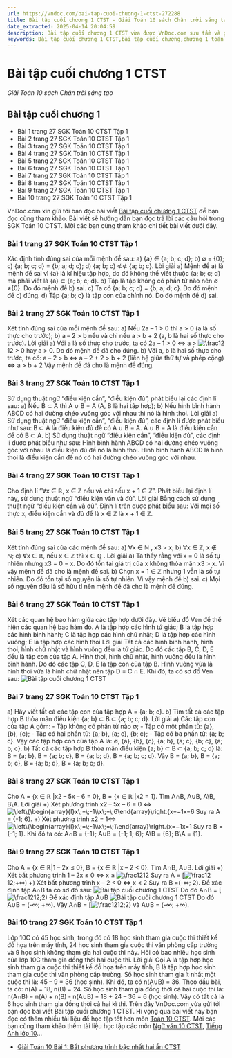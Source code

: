 ```yaml
---
url: https://vndoc.com/bai-tap-cuoi-chuong-1-ctst-272288
title: Bài tập cuối chương 1 CTST - Giải Toán 10 sách Chân trời sáng tạo - VnDoc.com
date_extracted: 2025-04-14 20:04:59
description: Bài tập cuối chương 1 CTST vừa được VnDoc.com sưu tầm và gửi tới bạn đọc cùng tham khảo.
keywords: Bài tập cuối chương 1 CTST,bài tập cuối chương,chương 1 toán 10,toán 10,giải toán 10,toán 10 CTST
---
```


# Bài tập cuối chương 1 CTST
 _Giải Toán 10 sách Chân trời sáng tạo_
## Bài tập cuối chương 1
  * Bài 1 trang 27 SGK Toán 10 CTST Tập 1
  * Bài 2 trang 27 SGK Toán 10 CTST Tập 1
  * Bài 3 trang 27 SGK Toán 10 CTST Tập 1
  * Bài 4 trang 27 SGK Toán 10 CTST Tập 1
  * Bài 5 trang 27 SGK Toán 10 CTST Tập 1
  * Bài 6 trang 27 SGK Toán 10 CTST Tập 1
  * Bài 7 trang 27 SGK Toán 10 CTST Tập 1
  * Bài 8 trang 27 SGK Toán 10 CTST Tập 1
  * Bài 9 trang 27 SGK Toán 10 CTST Tập 1
  * Bài 10 trang 27 SGK Toán 10 CTST Tập 1

VnDoc.com xin gửi tới bạn đọc bài viết [Bài tập cuối chương 1 CTST](<https://vndoc.com/bai-tap-cuoi-chuong-1-ctst-272288>) để bạn đọc cùng tham khảo. Bài viết sẽ hướng dẫn bạn đọc trả lời các câu hỏi trong SGK Toán 10 CTST. Mời các bạn cùng tham khảo chi tiết bài viết dưới đây.
### Bài 1 trang 27 SGK Toán 10 CTST Tập 1
Xác định tính đúng sai của mỗi mệnh đề sau:
a\) \{a\} ∈ \{a; b; c; d\};
b\) ∅ = \{0\};
c\) \{a; b; c; d\} = \{b; a; d; c\};
d\) \{a; b; c\} ⊄⊄ \{a; b; c\}.
Lời giải
a\) Mệnh đề a\) là mệnh đề sai vì \{a\} là kí hiệu tập hợp, do đó không thể viết thuộc \{a; b; c; d\} mà phải viết là \{a\} ⊂ \{a; b; c; d\}.
b\) Tập là tập không có phần tử nào nên ∅ ≠\{0\}. Do đó mệnh đề b\) sai.
c\) Ta có \{a; b; c; d\} = \{b; a; d; c\}. Do đó mệnh đề c\) đúng.
d\) Tập \{a; b; c\} là tập con của chính nó. Do đó mệnh đề d\) sai.
### Bài 2 trang 27 SGK Toán 10 CTST Tập 1
Xét tính đúng sai của mỗi mệnh đề sau:
a\) Nếu 2a – 1 > 0 thì a > 0 \(a là số thực cho trước\);
b\) a – 2 > b nếu và chỉ nếu a > b + 2 \(a, b là hai số thực cho trước\).
Lời giải
a\) Với a là số thực cho trước, ta có 2a – 1 > 0 ⇔ a > ![\\frac12](https://i.vdoc.vn/data/image/blank.png)12 > 0 hay a > 0\. Do đó mệnh đề đã cho đúng.
b\) Với a, b là hai số thực cho trước, ta có:
a – 2 > b
⇔ a – 2 + 2 > b + 2 \(liên hệ giữa thứ tự và phép cộng\)
⇔ a > b + 2
Vậy mệnh đề đã cho là mệnh đề đúng.
### Bài 3 trang 27 SGK Toán 10 CTST Tập 1
Sử dụng thuật ngữ “điều kiện cần”, “điều kiện đủ”, phát biểu lại các định lí sau:
a\) Nếu B ⊂ A thì A ∪ B = A \(A, B là hai tập hợp\);
b\) Nếu hình bình hành ABCD có hai đường chéo vuông góc với nhau thì nó là hình thoi.
Lời giải
a\) Sử dụng thuật ngữ “điều kiện cần”, “điều kiện đủ”, các định lí được phát biểu như sau:
B ⊂ A là điều kiện đủ để có A ∪ B = A.
A ∪ B = A là điểu kiện cần để có B ⊂ A.
b\) Sử dụng thuật ngữ “điều kiện cần”, “điều kiện đủ”, các định lí được phát biểu như sau:
Hình bình hành ABCD có hai đường chéo vuông góc với nhau là điều kiện đủ để nó là hình thoi.
Hình bình hành ABCD là hình thoi là điều kiện cần để nó có hai đường chéo vuông góc với nhau.
### Bài 4 trang 27 SGK Toán 10 CTST Tập 1
Cho định lí “∀x ∈ ℝ, x ∈ ℤ nếu và chỉ nếu x + 1 ∈ ℤ”. Phát biểu lại định lí này, sử dụng thuật ngữ “điều kiện vần và đủ”.
Lời giải
Bằng cách sử dụng thuật ngữ “điều kiện cần và đủ”. Định lí trên được phát biểu sau:
Với mọi số thực x, điều kiện cần và đủ để là x ∈ ℤ là x + 1 ∈ ℤ.
### Bài 5 trang 27 SGK Toán 10 CTST Tập 1
Xét tính đúng sai của các mệnh đề sau:
a\) ∀x ∈ ℕ , x3 > x;
b\) ∀x ∈ ℤ, x ∉ ℕ;
c\) ∀x ∈ ℝ, nếu x ∈ ℤ thì x ∈ ℚ .
Lời giải
a\) Ta thấy rằng với x = 0 là số tự nhiên nhưng x3 = 0 = x. Do đó tồn tại giá trị của x không thỏa mãn x3 > x. Vì vậy mệnh đề đã cho là mệnh đề sai.
b\) Chọn x = 1 ∈ ℤ nhưng 1 vẫn là số tự nhiên. Do đó tồn tại số nguyên là số tự nhiên. Vì vậy mệnh đề b\) sai.
c\) Mọi số nguyên đều là số hữu tỉ nên mệnh đề đã cho là mệnh đề đúng.
### Bài 6 trang 27 SGK Toán 10 CTST Tập 1
Xét các quan hệ bao hàm giữa các tập hợp dưới đây. Vẽ biểu đồ Ven để thể hiện các quan hệ bao hàm đó.
A là tập hợp các hình tứ giác;
B là tập hợp các hình bình hành;
C là tập hợp các hình chữ nhật;
D là tập hợp các hình vuông;
E là tập hợp các hình thoi
Lời giải
Tất cả các hình bình hành, hình thoi, hình chữ nhật và hình vuông đều là tứ giác. Do đó các tập B, C, D, E đều là tập con của tập A.
Hình thoi, hình chữ nhật, hình vuông đều là hình bình hành. Do đó các tập C, D, E là tập con của tập B.
Hình vuông vừa là hình thoi vừa là hình chữ nhật nên tập D = C ∩ E.
Khi đó, ta có sơ đồ Ven sau:
![Bài tập cuối chương 1 CTST](https://i.vdoc.vn/data/image/2022/08/01/bai-tap-cuoi-chuong-1-ctst-1.jpg)
### Bài 7 trang 27 SGK Toán 10 CTST Tập 1
a\) Hãy viết tất cả các tập con của tập hợp A = \{a; b; c\}.
b\) Tìm tất cả các tập hợp B thỏa mãn điều kiện \{a; b\} ⊂ B ⊂ \{a; b; c; d\}.
Lời giải
a\) Các tập con của tập A gồm:
\- Tập không có phần tử nào ∅;
\- Tập có một phần tử: \{a\}, \{b\}, \{c\};
\- Tập có hai phần tử: \{a; b\}, \{a; c\}, \{b; c\};
\- Tập có ba phần tử: \{a; b; c\}.
Vậy các tập hợp con của tập A là: ∅, \{a\}, \{b\}, \{c\}, \{a; b\}, \{a; c\}, \{b; c\}, \{a; b; c\}.
b\) Tất cả các tập hợp B thỏa mãn điều kiện \{a; b\} ⊂ B ⊂ \{a; b; c; d\} là:
B = \{a; b\}, B = \{a; b; c\}, B = \{a; b; d\}, B = \{a; b; c; d\}.
Vậy B = \{a; b\}, B = \{a; b; c\}, B = \{a; b; d\}, B = \{a; b; c; d\}.
### Bài 8 trang 27 SGK Toán 10 CTST Tập 1
Cho A = \{x ∈ ℝ |x2 – 5x – 6 = 0\}, B = \{x ∈ ℝ |x2 = 1\}. Tìm A∩B, A∪B, A\B, B\A.
Lời giải
+\) Xét phương trình x2 – 5x – 6 = 0 ⇔ ![\\left\\{\\begin{array}{l}x\\;=\\;-1\\\\x\\;=\\;6\\end{array}\\right.](https://i.vdoc.vn/data/image/blank.png)\{x=−1x=6
Suy ra A = \{-1; 6\}.
+\) Xét phương trình x2 = 1⇔ ![\\left\\{\\begin{array}{l}x\\;=\\;-1\\\\x\\;=\\;1\\end{array}\\right.](https://i.vdoc.vn/data/image/blank.png)\{x=−1x=1
Suy ra B = \{-1; 1\}.
Khi đó ta có: A∩B = \{-1\}; A∪B = \{-1; 1; 6\}; A\B = \{6\}; B\A = \{1\}.
### Bài 9 trang 27 SGK Toán 10 CTST Tập 1
Cho A = \{x ∈ ℝ|1 – 2x ≤ 0\}, B = \{x ∈ ℝ |x – 2 < 0\}. Tìm A∩B, A∪B.
Lời giải
+\) Xét bất phương trình 1 – 2x ≤ 0 ⇔ x ≥ ![\\frac12](https://i.vdoc.vn/data/image/blank.png)12
Suy ra A = \[![\\frac12](https://i.vdoc.vn/data/image/blank.png)12;+∞\)
+\) Xét bất phương trình x – 2 < 0 ⇔ x < 2
Suy ra B =\(-∞; 2\).
Để xác định tập A∩B ta có sơ đồ sau:
![Bài tập cuối chương 1 CTST](https://i.vdoc.vn/data/image/2022/08/01/bai-tap-cuoi-chuong-1-ctst-2.jpg)
Do đó A∩B = \[![\\frac12](https://i.vdoc.vn/data/image/blank.png)12;2\)
Để xác định tập A∪B
![Bài tập cuối chương 1 CTST](https://i.vdoc.vn/data/image/2022/08/01/bai-tap-cuoi-chuong-1-ctst-3.jpg)
Do đó A∪B = \(-∞; +∞\).
Vậy A∩B = \[![\\frac12](https://i.vdoc.vn/data/image/blank.png)12;2\) và A∪B = \(-∞; +∞\).
### Bài 10 trang 27 SGK Toán 10 CTST Tập 1
Lớp 10C có 45 học sinh, trong đó có 18 học sinh tham gia cuộc thi thiết kế đồ họa trên máy tính, 24 học sinh tham gia cuộc thi văn phòng cấp trường và 9 học sinh không tham gia hai cuộc thi này. Hỏi có bao nhiêu học sinh của lớp 10C tham gia đồng thời hai cuộc thi.
Lời giải
Gọi A là tập hợp học sinh tham gia cuộc thi thiết kế đồ họa trên máy tính, B là tập hợp học sinh tham gia cuộc thi văn phòng cấp trường.
Số học sinh tham gia ít nhất một cuộc thi là: 45 – 9 = 36 \(học sinh\). Khi đó, ta có n\(A∪B\) = 36.
Theo đầu bài, ta có: n\(A\) = 18, n\(B\) = 24.
Số học sinh tham gia đồng thời cả hai cuộc thi là:
n\(A∩B\) = n\(A\) + n\(B\) - n\(A∪B\) = 18 + 24 – 36 = 6 \(học sinh\).
Vậy có tất cả là 6 học sinh tham gia đồng thời cả hai kì thi.
Trên đây VnDoc.com vừa gửi tới bạn đọc bài viết Bài tập cuối chương 1 CTST. Hi vọng qua bài viết này bạn đọc có thêm nhiều tài liệu để học tập tốt hơn môn [Toán 10 CTST](<https://vndoc.com/toan-10-chan-troi-sang-tao-tap1>). Mời các bạn cùng tham khảo thêm tài liệu học tập các môn [Ngữ văn 10 CTST](<https://vndoc.com/ngu-van-10-ket-noi-tri-thuc-tap1>), [Tiếng Anh lớp 10](<https://vndoc.com/tieng-anh-10i-learn-smart-world>)...
  * [Giải Toán 10 Bài 1: Bất phương trình bậc nhất hai ẩn CTST](<https://vndoc.com/giai-toan-10-bai-1-bat-phuong-trinh-bac-nhat-hai-an-ctst-272296>)

